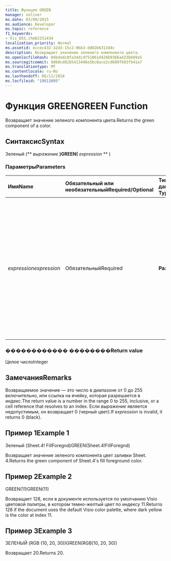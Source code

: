 ```yaml
---
title: Функция GREEN
manager: soliver
ms.date: 03/09/2015
ms.audience: Developer
ms.topic: reference
f1_keywords:
- Vis_DSS.chm82251434
localization_priority: Normal
ms.assetid: eccec432-32d3-15c2-06b3-dd02b6313d4c
description: Возвращает значение зеленого компонента цвета.
ms.openlocfilehash: 04bdadc0fa34dc4f51061d428b9366a433b669a5
ms.sourcegitcommit: 9d60cd82b5413446e5bc8ace2cd689f683fb41a7
ms.translationtype: MT
ms.contentlocale: ru-RU
ms.lasthandoff: 06/11/2018
ms.locfileid: "19813895"
---
```

# <a name="green-function"></a><span data-ttu-id="7f4c1-103">Функция GREEN</span><span class="sxs-lookup"><span data-stu-id="7f4c1-103">GREEN Function</span></span>

<span data-ttu-id="7f4c1-104">Возвращает значение зеленого компонента цвета.</span><span class="sxs-lookup"><span data-stu-id="7f4c1-104">Returns the green component of a color.</span></span>
  
## <a name="syntax"></a><span data-ttu-id="7f4c1-105">Синтаксис</span><span class="sxs-lookup"><span data-stu-id="7f4c1-105">Syntax</span></span>

<span data-ttu-id="7f4c1-106">Зеленый (** *выражение* **)</span><span class="sxs-lookup"><span data-stu-id="7f4c1-106">GREEN(** *expression* ** )</span></span> 
  
### <a name="parameters"></a><span data-ttu-id="7f4c1-107">Параметры</span><span class="sxs-lookup"><span data-stu-id="7f4c1-107">Parameters</span></span>

|<span data-ttu-id="7f4c1-108">**Имя**</span><span class="sxs-lookup"><span data-stu-id="7f4c1-108">**Name**</span></span>|<span data-ttu-id="7f4c1-109">**Обязательный или необязательный**</span><span class="sxs-lookup"><span data-stu-id="7f4c1-109">**Required/Optional**</span></span>|<span data-ttu-id="7f4c1-110">**Тип данных**</span><span class="sxs-lookup"><span data-stu-id="7f4c1-110">**Data Type**</span></span>|<span data-ttu-id="7f4c1-111">**Описание**</span><span class="sxs-lookup"><span data-stu-id="7f4c1-111">**Description**</span></span>|
|:-----|:-----|:-----|:-----|
| <span data-ttu-id="7f4c1-112">_expression_</span><span class="sxs-lookup"><span data-stu-id="7f4c1-112">_expression_</span></span> <br/> |<span data-ttu-id="7f4c1-113">Обязательный</span><span class="sxs-lookup"><span data-stu-id="7f4c1-113">Required</span></span>  <br/> |<span data-ttu-id="7f4c1-114">**Разные**</span><span class="sxs-lookup"><span data-stu-id="7f4c1-114">**Varies**</span></span> <br/> |<span data-ttu-id="7f4c1-115">Индекс цвета в таблице цветов документа, выражение, которое разрешается в настраиваемые цвета (например, RGB или HSL) или ссылку на ячейку, содержащую цвет индекса или цветовой результатов.</span><span class="sxs-lookup"><span data-stu-id="7f4c1-115">An index of a color in the document's color table, an expression that resolves to a custom color (such as RGB or HSL), or a reference to a cell that contains a color index or color result.</span></span>  <br/> |
   
### <a name="return-value"></a><span data-ttu-id="7f4c1-116">������������ ��������</span><span class="sxs-lookup"><span data-stu-id="7f4c1-116">Return value</span></span>

<span data-ttu-id="7f4c1-117">Целое число</span><span class="sxs-lookup"><span data-stu-id="7f4c1-117">Integer</span></span>
  
## <a name="remarks"></a><span data-ttu-id="7f4c1-118">Замечания</span><span class="sxs-lookup"><span data-stu-id="7f4c1-118">Remarks</span></span>

<span data-ttu-id="7f4c1-119">Возвращаемое значение — это число в диапазоне от 0 до 255 включительно, или ссылка на ячейку, которая разрешается в индекс.</span><span class="sxs-lookup"><span data-stu-id="7f4c1-119">The return value is a number in the range 0 to 255, inclusive, or a cell reference that resolves to an index.</span></span> <span data-ttu-id="7f4c1-120">Если *выражение* является недопустимым, он возвращает 0 (черный цвет).</span><span class="sxs-lookup"><span data-stu-id="7f4c1-120">If  *expression*  is invalid, it returns 0 (black).</span></span> 
  
## <a name="example-1"></a><span data-ttu-id="7f4c1-121">Пример 1</span><span class="sxs-lookup"><span data-stu-id="7f4c1-121">Example 1</span></span>

<span data-ttu-id="7f4c1-122">Зеленый (Sheet.4! FillForegnd)</span><span class="sxs-lookup"><span data-stu-id="7f4c1-122">GREEN(Sheet.4!FillForegnd)</span></span>
  
<span data-ttu-id="7f4c1-123">Возвращает значение зеленого компонента цвет заливки Sheet. 4.</span><span class="sxs-lookup"><span data-stu-id="7f4c1-123">Returns the green component of Sheet.4's fill foreground color.</span></span>
  
## <a name="example-2"></a><span data-ttu-id="7f4c1-124">Пример 2</span><span class="sxs-lookup"><span data-stu-id="7f4c1-124">Example 2</span></span>

<span data-ttu-id="7f4c1-125">GREEN(11)</span><span class="sxs-lookup"><span data-stu-id="7f4c1-125">GREEN(11)</span></span>
  
<span data-ttu-id="7f4c1-126">Возвращает 128, если в документе используется по умолчанию Visio цветовой палитры, в котором темно-желтый цвет по индексу 11.</span><span class="sxs-lookup"><span data-stu-id="7f4c1-126">Returns 128 if the document uses the default Visio color palette, where dark yellow is the color at index 11.</span></span>
  
## <a name="example-3"></a><span data-ttu-id="7f4c1-127">Пример 3</span><span class="sxs-lookup"><span data-stu-id="7f4c1-127">Example 3</span></span>

<span data-ttu-id="7f4c1-128">ЗЕЛЕНЫЙ (RGB (10, 20, 30))</span><span class="sxs-lookup"><span data-stu-id="7f4c1-128">GREEN(RGB(10, 20, 30))</span></span>
  
<span data-ttu-id="7f4c1-129">Возвращает 20.</span><span class="sxs-lookup"><span data-stu-id="7f4c1-129">Returns 20.</span></span>
  


